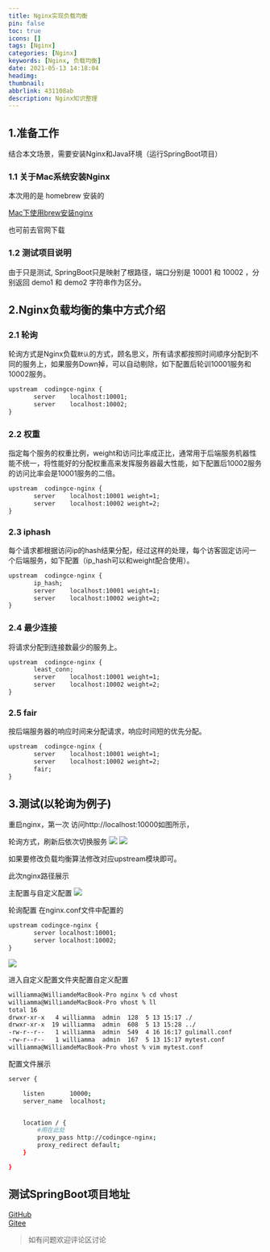 ```yaml
---
title: Nginx实现负载均衡
pin: false
toc: true
icons: []
tags: [Nginx]
categories: [Nginx]
keywords: [Nginx, 负载均衡]
date: 2021-05-13 14:18:04
headimg:
thumbnail:
abbrlink: 431108ab
description: Nginx知识整理
---
```


## 1.准备工作
结合本文场景，需要安装Nginx和Java环境（运行SpringBoot项目）

### 1.1 关于Mac系统安装Nginx

本次用的是 homebrew 安装的

[Mac下使用brew安装nginx](https://blog.csdn.net/weixin_43874301/article/details/115641598?ops_request_misc=%257B%2522request%255Fid%2522%253A%2522162089135716780366547932%2522%252C%2522scm%2522%253A%252220140713.130102334.pc%255Fblog.%2522%257D&request_id=162089135716780366547932&biz_id=0&utm_medium=distribute.pc_search_result.none-task-blog-2~blog~first_rank_v2~rank_v29-2-115641598.pc_v2_rank_blog_default&utm_term=nginx&spm=1018.2226.3001.4450)

也可前去官网下载

### 1.2 测试项目说明
由于只是测试, SpringBoot只是映射了根路径，端口分别是 10001 和 10002 ，分别返回 demo1 和 demo2 字符串作为区分。

## 2.Nginx负载均衡的集中方式介绍
### 2.1 轮询
轮询方式是Nginx负载`默认`的方式，顾名思义，所有请求都按照时间顺序分配到不同的服务上，如果服务Down掉，可以自动剔除，如下配置后轮训10001服务和10002服务。

```xml
upstream  codingce-nginx {
       server    localhost:10001;
       server    localhost:10002;
}
```

### 2.2 权重
指定每个服务的权重比例，weight和访问比率成正比，通常用于后端服务机器性能不统一，将性能好的分配权重高来发挥服务器最大性能，如下配置后10002服务的访问比率会是10001服务的二倍。

```xml
upstream  codingce-nginx {
       server    localhost:10001 weight=1;
       server    localhost:10002 weight=2;
}
```

### 2.3 iphash
每个请求都根据访问ip的hash结果分配，经过这样的处理，每个访客固定访问一个后端服务，如下配置（ip_hash可以和weight配合使用）。

```xml
upstream  codingce-nginx {
       ip_hash; 
       server    localhost:10001 weight=1;
       server    localhost:10002 weight=2;
}
```
### 2.4 最少连接
将请求分配到连接数最少的服务上。
```xml
upstream  codingce-nginx {
       least_conn;
       server    localhost:10001 weight=1;
       server    localhost:10002 weight=2;
}
```
### 2.5 fair
按后端服务器的响应时间来分配请求，响应时间短的优先分配。
```xml
upstream  codingce-nginx {
       server    localhost:10001 weight=1;
       server    localhost:10002 weight=2;
       fair;  
}
```


## 3.测试(以轮询为例子)
重启nginx，第一次 访问http://localhost:10000如图所示，

轮询方式，刷新后依次切换服务
![](https://cdn.jsdelivr.net/gh/xzMhehe/StaticFile_CDN/static/img/nginx01.png)
![](https://cdn.jsdelivr.net/gh/xzMhehe/StaticFile_CDN/static/img/nginx02.png)

如果要修改负载均衡算法修改对应upstream模块即可。

此次nginx路径展示

主配置与自定义配置
![](https://cdn.jsdelivr.net/gh/xzMhehe/StaticFile_CDN/static/img/myconf01.png)

轮询配置 在nginx.conf文件中配置的
```xml
upstream codingce-nginx {
       server localhost:10001;
       server localhost:10002;
}
```
![](https://cdn.jsdelivr.net/gh/xzMhehe/StaticFile_CDN/static/img/myconf02.png)


进入自定义配置文件夹配置自定义配置
```bash
williamma@WilliamdeMacBook-Pro nginx % cd vhost 
williamma@WilliamdeMacBook-Pro vhost % ll
total 16
drwxr-xr-x   4 williamma  admin  128  5 13 15:17 ./
drwxr-xr-x  19 williamma  admin  608  5 13 15:28 ../
-rw-r--r--   1 williamma  admin  549  4 16 16:17 gulimall.conf
-rw-r--r--   1 williamma  admin  167  5 13 15:17 mytest.conf
williamma@WilliamdeMacBook-Pro vhost % vim mytest.conf 
```

配置文件展示
```bash
server {

    listen       10000;
    server_name  localhost;


    location / {
    	#用在此处
        proxy_pass http://codingce-nginx;
        proxy_redirect default;
    }

}
```

## 测试SpringBoot项目地址

[GitHub](https://github.com/xzMhehe/codingce-java)     
[Gitee](https://gitee.com/codingce/codingce-java)

>如有问题欢迎评论区讨论